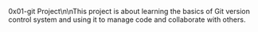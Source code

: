 0x01-git Project\n\nThis project is about learning the basics of Git version control system and using it to manage code and collaborate with others.
